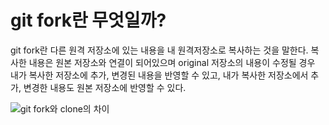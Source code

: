 # git fork란 무엇일까?
git fork란 다른 원격 저장소에 있는 내용을 내 원격저장소로 복사하는 것을 말한다.
복사한 내용은 원본 저장소와 연결이 되어있으며 original 저장소의 내용이 수정될 경우
내가 복사한 저장소에 추가, 변경된 내용을 반영할 수 있고, 내가 복사한 저장소에서 추가, 변경한
내용도 원본 저장소에 반영할 수 있다.

![git fork와 clone의 차이](https://velog.io/@imacoolgirlyo/Git-fork%EC%99%80-clone-%EC%9D%98-%EC%B0%A8%EC%9D%B4%EC%A0%90-5sjuhwfzgp)
